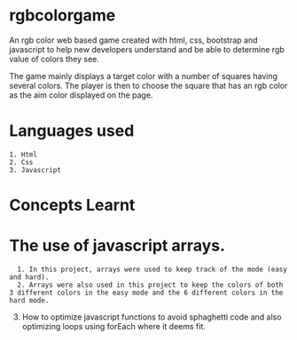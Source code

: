 # rgbcolorgame
An rgb color web based game created with html, css, bootstrap and javascript to help new developers understand and be able to determine rgb value of colors they see. 

The game mainly displays a target color with a number of squares having several colors. The player is then to choose the square that has an rgb color as the aim color displayed on the page. 

# Languages used
    1. Html
    2. Css
    3. Javascript

# Concepts Learnt
   # The use of javascript arrays. 
      1. In this project, arrays were used to keep track of the mode (easy and hard).
      2. Arrays were also used in this project to keep the colors of both 3 different colors in the easy mode and the 6 different colors in the hard mode. 

   3. How to optimize javascript functions to avoid sphaghetti code and also optimizing loops using forEach where it deems fit.
